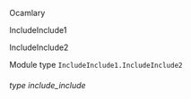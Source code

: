 Ocamlary

IncludeInclude1

IncludeInclude2

Module type `IncludeInclude1.IncludeInclude2`

<a id="type-include_include"></a>

###### type include_include